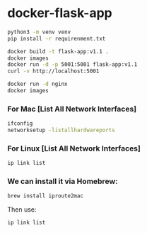 # docker-flask-app


 ```bash
python3 -m venv venv
pip install -r requirenment.txt
```

```bash
docker build -t flask-app:v1.1 .
docker images
docker run -d -p 5001:5001 flask-app:v1.1
curl -v http://localhost:5001
```


 ```bash
docker run -d nginx
docker images
```


### For Mac [List All Network Interfaces]


 ```bash
ifconfig
networksetup -listallhardwareports
```

### For Linux [List All Network Interfaces]
 ```bash
ip link list
```

### We can install it via Homebrew:

 ```bash
brew install iproute2mac
```

 Then use:

 ```bash
ip link list
```